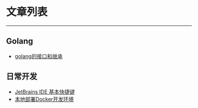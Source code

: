 # 文章列表

***

## Golang
*   [golang的接口和继承](./docs/go_inheritance.html)

## 日常开发
*   [JetBrains IDE 基本快捷键](./docs/jetbrains_ide_shortcuts.html)
*   [本地部署Docker开发环境](./docs/develop_docker_deploy.html)
